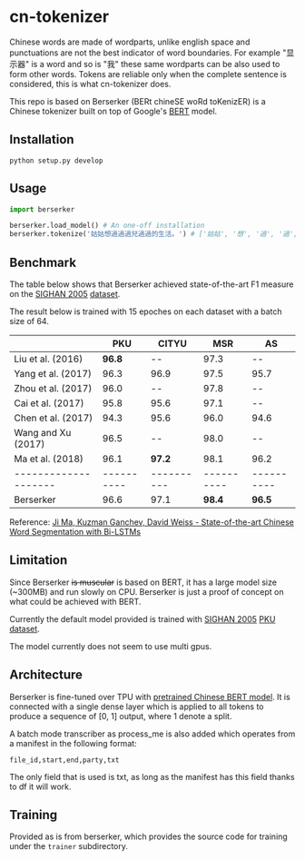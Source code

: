 # cn-tokenizer
Chinese words are made of wordparts, unlike english space and punctuations are not the best indicator of word boundaries. For example "显示器" is a word and so is "我" these same wordparts can be also used to form other words. Tokens are reliable only when the complete sentence is considered, this is what cn-tokenizer does.

This repo is based on Berserker (BERt chineSE woRd toKenizER) is a Chinese tokenizer built on top of Google's [BERT](https://github.com/google-research/bert) model.


## Installation
```
python setup.py develop
```

## Usage
```python
import berserker

berserker.load_model() # An one-off installation
berserker.tokenize('姑姑想過過過兒過過的生活。') # ['姑姑', '想', '過', '過', '過兒', '過過', '的', '生活', '。']
```

## Benchmark
The table below shows that Berserker achieved state-of-the-art F1 measure on the [SIGHAN 2005](http://sighan.cs.uchicago.edu/bakeoff2005/) [dataset](http://sighan.cs.uchicago.edu/bakeoff2005/data/icwb2-data.zip).

The result below is trained with 15 epoches on each dataset with a batch size of 64.

|                    | PKU      | CITYU    | MSR      | AS       |
|--------------------|----------|----------|----------|----------|
| Liu et al. (2016)  | **96.8** | --       | 97.3     | --       |
| Yang et al. (2017) | 96.3     | 96.9     | 97.5     | 95.7     |
| Zhou et al. (2017) | 96.0     | --       | 97.8     | --       |
| Cai et al. (2017)  | 95.8     | 95.6     | 97.1     | --       |
| Chen et al. (2017) | 94.3     | 95.6     | 96.0     | 94.6     |
| Wang and Xu (2017) | 96.5     | --       | 98.0     | --       |
| Ma et al. (2018)   | 96.1     | **97.2** | 98.1     | 96.2     |
|--------------------|----------|----------|----------|----------|
| Berserker          | 96.6     | 97.1     | **98.4** | **96.5** |

Reference: [Ji Ma, Kuzman Ganchev, David Weiss - State-of-the-art Chinese Word Segmentation with Bi-LSTMs](https://arxiv.org/pdf/1808.06511.pdf)

## Limitation
Since Berserker ~~is muscular~~ is based on BERT, it has a large model size (~300MB) and run slowly on CPU. Berserker is just a proof of concept on what could be achieved with BERT.

Currently the default model provided is trained with [SIGHAN 2005](http://sighan.cs.uchicago.edu/bakeoff2005/) [PKU dataset](http://sighan.cs.uchicago.edu/bakeoff2005/data/icwb2-data.zip).

The model currently does not seem to use multi gpus. 

## Architecture
Berserker is fine-tuned over TPU with [pretrained Chinese BERT model](https://storage.googleapis.com/bert_models/2018_11_03/chinese_L-12_H-768_A-12.zip). It is connected with a single dense layer which is applied to all tokens to produce a sequence of [0, 1] output, where 1 denote a split.

A batch mode transcriber as process_me is also added which operates from a manifest in the following format:
```
file_id,start,end,party,txt
```
The only field that is used is txt, as long as the manifest has this field thanks to df it will work.

## Training
Provided as is from berserker, which provides the source code for training under the `trainer` subdirectory.

